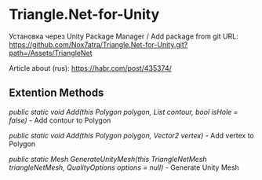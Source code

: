 # Triangle.Net-for-Unity

Установка через Unity Package Manager / Add package from git URL: https://github.com/Nox7atra/Triangle.Net-for-Unity.git?path=/Assets/TriangleNet

Article about (rus): https://habr.com/post/435374/

## Extention Methods

*public static void Add(this Polygon polygon, List<Vector2> contour, bool isHole = false)* - Add contour to Polygon

*public static void Add(this Polygon polygon, Vector2 vertex)* - Add vertex to Polygon

*public static Mesh GenerateUnityMesh(this TriangleNetMesh triangleNetMesh, QualityOptions options = null)* - Generate Unity Mesh
